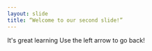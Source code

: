 ```yaml
---
layout: slide
title: “Welcome to our second slide!”
---
```

It's great learning
Use the left arrow to go back!
